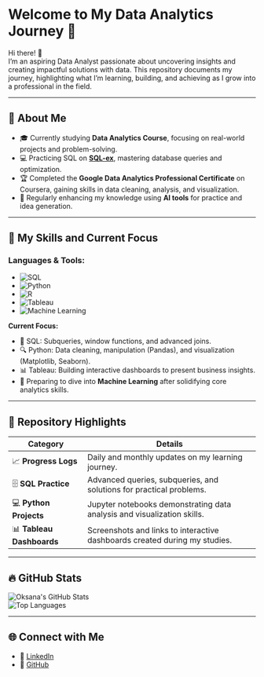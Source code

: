 # Welcome to My Data Analytics Journey 🚀

Hi there! 👋  
I’m an aspiring Data Analyst passionate about uncovering insights and creating impactful solutions with data. This repository documents my journey, highlighting what I’m learning, building, and achieving as I grow into a professional in the field.

---

## 🌟 About Me  
- 🎓 Currently studying **Data Analytics Course**, focusing on real-world projects and problem-solving.
- 💻 Practicing SQL on [**SQL-ex**](https://www.sql-ex.com/), mastering database queries and optimization.
- 🏆 Completed the **Google Data Analytics Professional Certificate** on Coursera, gaining skills in data cleaning, analysis, and visualization.
- 🤖 Regularly enhancing my knowledge using **AI tools** for practice and idea generation.

---

## 🎯 My Skills and Current Focus  

### **Languages & Tools:**  
- ![SQL](https://img.shields.io/badge/-SQL-4479A1?style=flat&logo=postgresql&logoColor=white) 
- ![Python](https://img.shields.io/badge/-Python-3776AB?style=flat&logo=python&logoColor=white) 
- ![R](https://img.shields.io/badge/-R-276DC3?style=flat&logo=r&logoColor=white) 
- ![Tableau](https://img.shields.io/badge/-Tableau-E97627?style=flat&logo=tableau&logoColor=white) 
- ![Machine Learning](https://img.shields.io/badge/-Machine%20Learning-0071C5?style=flat&logo=tensorflow&logoColor=white)

**Current Focus:**  
- 🚀 SQL: Subqueries, window functions, and advanced joins.  
- 🔍 Python: Data cleaning, manipulation (Pandas), and visualization (Matplotlib, Seaborn).  
- 📊 Tableau: Building interactive dashboards to present business insights.  
- 🌱 Preparing to dive into **Machine Learning** after solidifying core analytics skills.

---

## 📂 Repository Highlights  

| **Category**          | **Details**                                                                                          |
|------------------------|------------------------------------------------------------------------------------------------------|
| 📈 **Progress Logs**   | Daily and monthly updates on my learning journey.                                                   |
| 🗄️ **SQL Practice**     | Advanced queries, subqueries, and solutions for practical problems.                                |
| 💻 **Python Projects**  | Jupyter notebooks demonstrating data analysis and visualization skills.                            |
| 📊 **Tableau Dashboards** | Screenshots and links to interactive dashboards created during my studies.                         |

---

## 🔥 GitHub Stats  
![Oksana's GitHub Stats](https://github-readme-stats.vercel.app/api?username=ilanabatavraam&show_icons=true&theme=radical)  
![Top Languages](https://github-readme-stats.vercel.app/api/top-langs/?username=ilanabatavraam&layout=compact&theme=radical)

---

## 🌐 Connect with Me  
- 💼 [LinkedIn](https://www.linkedin.com/in/ilba/)  
- 🐙 [GitHub](https://github.com/ilanabatavraam)  
